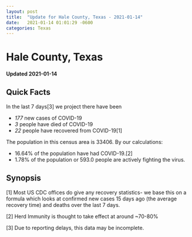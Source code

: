 ```yaml
---
layout: post
title:  "Update for Hale County, Texas - 2021-01-14"
date:   2021-01-14 01:01:29 -0600
categories: Texas
---
```


# Hale County, Texas
#### Updated 2021-01-14

## Quick Facts

In the last 7 days[3] we project there have been
- *177* new cases of COVID-19
- *3* people have died of COVID-19
- *22* people have recovered from COVID-19[1]

The population in this census area is 33406. By our calculations:
- 16.64% of the population have had COVID-19.[2]
- 1.78% of the population or 593.0 people are actively fighting the virus.

## Synopsis




[1] Most US CDC offices do give any recovery statistics- we base this on a formula which looks at confirmed new cases
15 days ago (the average recovery time) and deaths over the last 7 days.

[2] Herd Immunity is thought to take effect at around ~70-80%

[3] Due to reporting delays, this data may be incomplete.
 
    